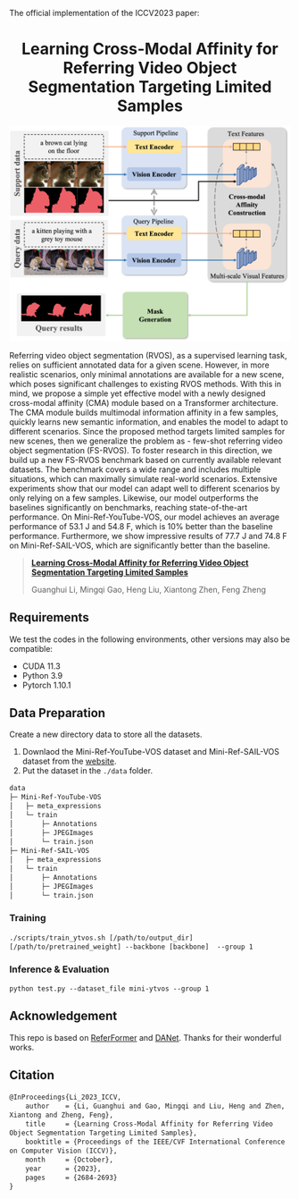
The official implementation of the ICCV2023 paper: 

<div align="center">
<h1>
<b>
Learning Cross-Modal Affinity for Referring Video Object Segmentation 
Targeting Limited Samples
</b>
</h1>
</div>


<p align="center"><img src="docs/network.png" width="800"/></p>





Referring video object segmentation (RVOS), as a supervised learning task, relies on sufficient annotated data for a given scene. However, in more realistic scenarios, 
only minimal annotations are available for a new scene, which poses significant challenges to existing RVOS methods.
With this in mind, we propose a simple yet effective model with a newly designed cross-modal affinity (CMA) module based on a Transformer architecture. 
The CMA module builds multimodal information affinity in a few samples, quickly learns new semantic information, and enables the model to adapt to different scenarios.
Since the proposed method targets limited samples for new scenes, then we generalize the problem as - few-shot referring video object segmentation (FS-RVOS).
To foster research in this direction, we build up a new FS-RVOS benchmark based on currently available relevant datasets. 
The benchmark covers a wide range and includes multiple situations, which can maximally simulate real-world scenarios.
Extensive experiments show that our model can adapt well to different scenarios by only relying on a few samples. 
Likewise, our model outperforms the baselines significantly on benchmarks, reaching state-of-the-art performance. 
On Mini-Ref-YouTube-VOS, our model achieves an average performance of 53.1 J and 54.8 F, which is 10% better than the baseline performance. 
Furthermore, we show impressive results of 77.7 J and 74.8 F on Mini-Ref-SAIL-VOS, which are significantly better than the baseline.

> [**Learning Cross-Modal Affinity for Referring Video Object Segmentation 
Targeting Limited Samples**](https://arxiv.org/abs/2309.02041v1)
>
> Guanghui Li, Mingqi Gao, Heng Liu, Xiantong Zhen, Feng Zheng


## Requirements

We test the codes in the following environments, other versions may also be compatible:

- CUDA 11.3 
- Python 3.9
- Pytorch 1.10.1



## Data Preparation
Create a new directory data to store all the datasets.

1. Downlaod the Mini-Ref-YouTube-VOS dataset and Mini-Ref-SAIL-VOS dataset from the [website](https://drive.google.com/drive/folders/1ZdrQY8gKKEmMoJxP13ZZ5_Qrc4hGoZUj?usp=sharing).
2. Put the dataset in the `./data` folder.
```
data
├─ Mini-Ref-YouTube-VOS
│   ├─ meta_expressions
│   └─ train
│       ├─ Annotations
│       ├─ JPEGImages
│       └─ train.json
├─ Mini-Ref-SAIL-VOS
│   ├─ meta_expressions
│   └─ train
│       ├─ Annotations
│       ├─ JPEGImages
│       └─ train.json

```


### Training
```
./scripts/train_ytvos.sh [/path/to/output_dir] [/path/to/pretrained_weight] --backbone [backbone]  --group 1
```

### Inference & Evaluation

```
python test.py --dataset_file mini-ytvos --group 1
```


## Acknowledgement
This repo is based on [ReferFormer](https://github.com/wjn922/ReferFormer) and [DANet](https://github.com/scutpaul/DANet). Thanks for their wonderful works.

## Citation

```
@InProceedings{Li_2023_ICCV,
    author    = {Li, Guanghui and Gao, Mingqi and Liu, Heng and Zhen, Xiantong and Zheng, Feng},
    title     = {Learning Cross-Modal Affinity for Referring Video Object Segmentation Targeting Limited Samples},
    booktitle = {Proceedings of the IEEE/CVF International Conference on Computer Vision (ICCV)},
    month     = {October},
    year      = {2023},
    pages     = {2684-2693}
}
```



